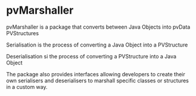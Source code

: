 # pvMarshaller

pvMarshaller is a package that converts between Java Objects into pvData PVStructures

Serialisation is the process of converting a Java Object into a PVStructure

Deserialisation si the process of converting a PVStructure into a Java Object

The package also provides interfaces allowing developers to create their own serialisers and deserialisers to marshall specific classes or structures in a custom way.
